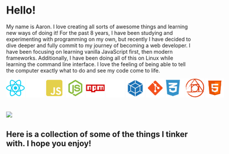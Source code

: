 <h1>Hello!</h1> 
<p>
My name is Aaron. I love creating all sorts of awesome things and learning new ways of doing it! For the past 8 years, I have been studying and experimenting with programming on my own, but recently I have decided to dive deeper and fully commit to my journey of becoming a web developer. I have been focusing on learning vanilla JavaScript first, then modern frameworks. Additionally, I have been doing all of this on Linux while learning the command line interface. I love the feeling of being able to tell the computer exactly what to do and see my code come to life. 
</p>


<div style="display: flex;">
  <img style="height: 50px; width: 50px;" src="https://github.com/Erbnlegend/Erbnlegend/blob/main/react.svg" />
  &nbsp;
  &nbsp;
  <img style="height: 50px; width: 50px;" src="https://github.com/Erbnlegend/Erbnlegend/blob/main/next.svg" />
  &nbsp;
  &nbsp;
  <img style="height: 50px; width: 50px;" src="https://github.com/Erbnlegend/Erbnlegend/blob/main/js.svg" />
  &nbsp;
  &nbsp;
  <img style="height: 50px; width: 50px;" src="https://github.com/Erbnlegend/Erbnlegend/blob/main/nodejs.svg" />
  &nbsp;
  &nbsp;
  <img style="height: 50px; width: 50px;" src="https://github.com/Erbnlegend/Erbnlegend/blob/main/icons8-npm.svg" />
  &nbsp;
  &nbsp;
  <img style="height: 50px; width: 50px;" src="https://github.com/Erbnlegend/Erbnlegend/blob/main/icons8-express-js.svg" />
  &nbsp;
  &nbsp;
  <img style="height: 50px; width: 50px;" src="https://github.com/Erbnlegend/Erbnlegend/blob/main/webpack.svg" />
  &nbsp;
  &nbsp;
  <img style="height: 50px; width: 50px;" src="https://github.com/Erbnlegend/Erbnlegend/blob/main/icons8-git.svg" />
  &nbsp;
  &nbsp;
  <img style="height: 50px; width: 50px;" src="https://github.com/Erbnlegend/Erbnlegend/blob/main/css3.svg" />
  &nbsp;
  &nbsp;
  <img style="height: 50px; width: 50px;" src="https://github.com/Erbnlegend/Erbnlegend/blob/main/postcss.svg" />
  &nbsp;
  &nbsp;
  <img style="height: 50px; width: 50px;" src="https://github.com/Erbnlegend/Erbnlegend/blob/main/icons8-html-5.svg" />
</div>
<h1></h1> 
<a href="https://github.com/anuraghazra/github-readme-stats">
  <img src="https://github-readme-stats.vercel.app/api/top-langs/?username=Erbnlegend&theme=dark&repo=github-readme-stats" />
</a>

<h2>Here is a collection of some of the things I tinker with. I hope you enjoy!</h2> 
